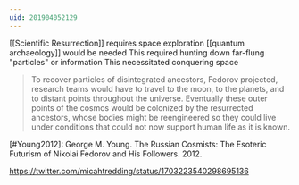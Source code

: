 ```yaml
---
uid: 201904052129
---
```

[[Scientific Resurrection]] requires space exploration
[[quantum archaeology]] would be needed
This required hunting down far-flung "particles" or information
This necessitated conquering space

> To recover particles of disintegrated ancestors, Fedorov projected, research teams would have to travel to the moon, to the planets, and to distant points throughout the universe.
> Eventually these outer points of the cosmos would be colonized by the resurrected ancestors, whose bodies might be reengineered so they could live under conditions that could not now support human life as it is known.

[#Young2012]: George M. Young. The Russian Cosmists: The Esoteric Futurism of Nikolai Fedorov and His Followers. 2012.

https://twitter.com/micahtredding/status/1703223540298695136